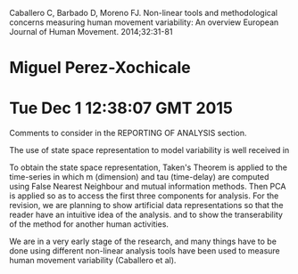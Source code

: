 Caballero C, Barbado D, Moreno FJ.
Non-linear tools and methodological concerns measuring human movement
variability: An overview
European Journal of Human Movement. 2014;32:31-81




# Miguel Perez-Xochicale
# Tue Dec 1 12:38:07 GMT 2015

Comments to consider in the REPORTING OF ANALYSIS section.


The use of state space representation to model variability is well
received in

To obtain the state space representation,
Taken's Theorem is applied to the time-series in which m (dimension) and tau
(time-delay) are computed using False Nearest Neighbour and mutual
information methods. Then PCA is applied so as to access the first
three components
for analysis. For the revision, we are planning to show artificial data
representations so that the reader have an intuitive idea of the analysis.
and to show the transerability of the method for another human activities.

We are in a very early stage of the research, and many things
have to be done using  different non-linear analysis tools have
been used to measure human movement variability (Caballero et al).
